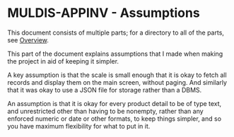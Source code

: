 # MULDIS-APPINV - Assumptions

This document consists of multiple parts; for a directory to all of the
parts, see [Overview](../README.md).

This part of the document explains assumptions that I made when
making the project in aid of keeping it simpler.

A key assumption is that the scale is small enough that it is okay to fetch
all records and display them on the main screen, without paging.  And
similarly that it was okay to use a JSON file for storage rather than a
DBMS.

An assumption is that it is okay for every product detail to be of type
text, and unrestricted other than having to be nonempty, rather than any
enforced numeric or date or other formats, to keep things simpler, and
so you have maximum flexibility for what to put in it.
